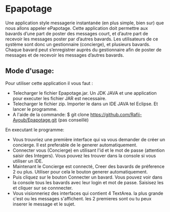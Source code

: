 # Epapotage

Une application style messagerie instantanée (en plus simple, bien sur) que nous allons appeler ePapotage. Cette application doit permettre aux bavards d’une part de poster des  messages court, et d’autre part de recevoir les messages poster par d’autres bavards. Les utilisateurs de ce système sont donc un gestionnaire (concierge), et  plusieurs bavards. Chaque bavard peut s’enregistrer auprès du gestionnaire afin de poster de messages et de recevoir les messages d’autres bavards.

## Mode d'usage:

Pour utiliser cette application il vous faut : 

   + Telecharger le fichier Epapotage.jar. Un JDK JAVA et une application pour executer les fichier JAR est necessaire.
   + Telecharger le fichier zip. Importer le dans un IDE JAVA tel Eclipse. Et lancer le programme.
   +  A l'aide de la commande: $ git clone https://github.com/Rafii-Ayoub/Epapotage.git (pas conseillé)

En executant le programme:
- Vous trouvriez une première interface qui va vous demander de créer un concierge. Il est preferable de le generer automatiquement.
- Connecter vous (Concierge) en utilisant l'id et le mot de passe (attention saisir des Integers). Vous pouvez les trouver dans la console si vous utiliser un IDE.
- Maintenant le Concierge est connecté, Creer des bavards de préference 2 ou plus. Utiliser pour cela le bouton generer automatiquement.
- Puis cliquez sur le bouton Connecter un bavard. Vous pouvez voir dans la console tous les bavards avec leur login et mot de passe. Saisisez les et cliquer sur se connnecter.
- Vous visionneriez des interfaces qui contient 4 TextArea. la plus grande c'est ou les messages s'affichent. les 2 premieres sont ou tu peux inserer le message et le sujet.


